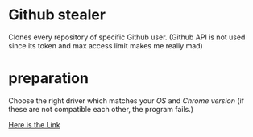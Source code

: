 # Github stealer

Clones every repository of specific Github user. (Github API is not used since its token and max access limit makes me really mad)

# preparation 

Choose the right driver which matches your *OS* and *Chrome version* (if these are not compatible each other, the program fails.)

[Here is the Link](https://chromedriver.chromium.org/downloads)
